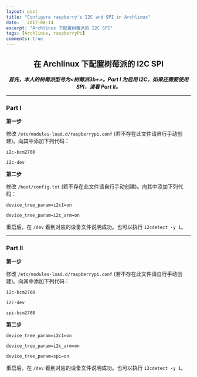```yaml
---
layout: post
title: "Configure raspberry's I2C and SPI in Archlinux"
date:   2017-08-14
excerpt: "Archlinux 下配置树莓派的 I2C SPI"
tags: [Archlinux, raspberryPi]
comments: true
---
```


<center><h2>在 Archlinux 下配置树莓派的 I2C SPI</h2></center>

<!--more-->

<center><strong><i>首先，本人的树莓派型号为<树莓派3b+>。Part I 为启用 I2C，如果还需要使用 SPI，请看 Part II。</i></strong></center>

---

### Part I

**第一步**

修改 `/etc/modules-load.d/raspberrypi.conf` (若不存在此文件请自行手动创建)。向其中添加下列代码：

```
i2c-bcm2708

i2c-dev
```

**第二步**

修改  `/boot/config.txt`  (若不存在此文件请自行手动创建)。向其中添加下列代码：

```
device_tree_param=i2c1=on

device_tree_param=i2c_arm=on
```

重启后，在 `/dev` 看到对应的设备文件说明成功。也可以执行 `i2cdetect -y 1`。

---

### Part II

**第一步**

修改 `/etc/modules-load.d/raspberrypi.conf` (若不存在此文件请自行手动创建)。向其中添加下列代码：

```
i2c-bcm2708

i2c-dev

spi-bcm2708
```

**第二步**

```
device_tree_param=i2c1=on

device_tree_param=i2c_arm=on

device_tree_param=spi=on
```

重启后，在 `/dev` 看到对应的设备文件说明成功。也可以执行 `i2cdetect -y 1`。